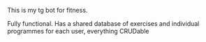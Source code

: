 This is my tg bot for fitness.

Fully functional. Has a shared database of exercises and individual programmes for each user, everything CRUDable

